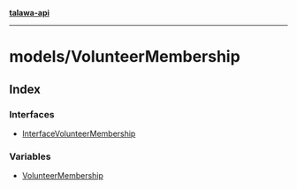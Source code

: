 [**talawa-api**](../../README.md)

***

# models/VolunteerMembership

## Index

### Interfaces

- [InterfaceVolunteerMembership](interfaces/InterfaceVolunteerMembership.md)

### Variables

- [VolunteerMembership](variables/VolunteerMembership.md)
